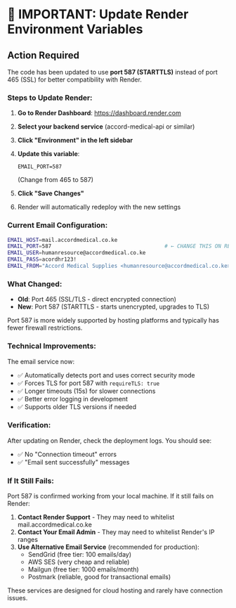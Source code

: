 # 🚨 IMPORTANT: Update Render Environment Variables

## Action Required

The code has been updated to use **port 587 (STARTTLS)** instead of port 465 (SSL) for better compatibility with Render.

### Steps to Update Render:

1. **Go to Render Dashboard**: https://dashboard.render.com
2. **Select your backend service** (accord-medical-api or similar)
3. **Click "Environment" in the left sidebar**
4. **Update this variable**:
   ```
   EMAIL_PORT=587
   ```
   (Change from 465 to 587)

5. **Click "Save Changes"**
6. Render will automatically redeploy with the new settings

### Current Email Configuration:

```bash
EMAIL_HOST=mail.accordmedical.co.ke
EMAIL_PORT=587                                    # ← CHANGE THIS ON RENDER
EMAIL_USER=humanresource@accordmedical.co.ke
EMAIL_PASS=acordhr123!
EMAIL_FROM="Accord Medical Supplies <humanresource@accordmedical.co.ke>"
```

### What Changed:

- **Old**: Port 465 (SSL/TLS - direct encrypted connection)
- **New**: Port 587 (STARTTLS - starts unencrypted, upgrades to TLS)

Port 587 is more widely supported by hosting platforms and typically has fewer firewall restrictions.

### Technical Improvements:

The email service now:
- ✅ Automatically detects port and uses correct security mode
- ✅ Forces TLS for port 587 with `requireTLS: true`
- ✅ Longer timeouts (15s) for slower connections
- ✅ Better error logging in development
- ✅ Supports older TLS versions if needed

### Verification:

After updating on Render, check the deployment logs. You should see:
- ✅ No "Connection timeout" errors
- ✅ "Email sent successfully" messages

### If It Still Fails:

Port 587 is confirmed working from your local machine. If it still fails on Render:

1. **Contact Render Support** - They may need to whitelist mail.accordmedical.co.ke
2. **Contact Your Email Admin** - They may need to whitelist Render's IP ranges
3. **Use Alternative Email Service** (recommended for production):
   - SendGrid (free tier: 100 emails/day)
   - AWS SES (very cheap and reliable)
   - Mailgun (free tier: 1000 emails/month)
   - Postmark (reliable, good for transactional emails)

These services are designed for cloud hosting and rarely have connection issues.
